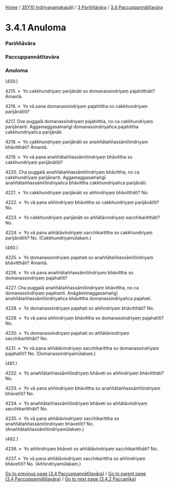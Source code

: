 
[Home](/) / [35Y10 Indriyayamakapāḷi](/tipitaka/35Y10.md) / [3 Pariññāvāra](/tipitaka/35Y10/3.md) / [3.4 Paccuppannātītavāra](/tipitaka/35Y10/3/3.4.md)

# 3.4.1 Anuloma

### Pariññāvāra

### Paccuppannātītavāra

### Anuloma

(459.)

4215\. »  Yo cakkhundriyaṃ parijānāti so domanassindriyaṃ pajahitthāti? Āmantā.

4216\. «  Yo vā pana domanassindriyaṃ pajahittha so cakkhundriyaṃ parijānātīti?

4217\. Dve puggalā domanassindriyaṃ pajahittha, no ca cakkhundriyaṃ parijānanti. Aggamaggasamaṅgī domanassindriyañca pajahittha cakkhundriyañca parijānāti.

4218\. »  Yo cakkhundriyaṃ parijānāti so anaññātaññassāmītindriyaṃ bhāvitthāti? Āmantā.

4219\. «  Yo vā pana anaññātaññassāmītindriyaṃ bhāvittha so cakkhundriyaṃ parijānātīti?

4220\. Cha puggalā anaññātaññassāmītindriyaṃ bhāvittha, no ca cakkhundriyaṃ parijānanti. Aggamaggasamaṅgī anaññātaññassāmītindriyañca bhāvittha cakkhundriyañca parijānāti.

4221\. »  Yo cakkhundriyaṃ parijānāti so aññindriyaṃ bhāvitthāti? No.

4222\. «  Yo vā pana aññindriyaṃ bhāvittha so cakkhundriyaṃ parijānātīti? No.

4223\. »  Yo cakkhundriyaṃ parijānāti so aññātāvindriyaṃ sacchikaritthāti? No.

4224\. «  Yo vā pana aññātāvindriyaṃ sacchikarittha so cakkhundriyaṃ parijānātīti? No. (Cakkhundriyamūlakaṃ.)

(460.)

4225\. »  Yo domanassindriyaṃ pajahati so anaññātaññassāmītindriyaṃ bhāvitthāti? Āmantā.

4226\. «  Yo vā pana anaññātaññassāmītindriyaṃ bhāvittha so domanassindriyaṃ pajahatīti?

4227\. Cha puggalā anaññātaññassāmītindriyaṃ bhāvittha, no ca domanassindriyaṃ pajahanti. Anāgāmimaggasamaṅgī anaññātaññassāmītindriyañca bhāvittha domanassindriyañca pajahati.

4228\. »  Yo domanassindriyaṃ pajahati so aññindriyaṃ bhāvitthāti? No.

4229\. «  Yo vā pana aññindriyaṃ bhāvittha so domanassindriyaṃ pajahatīti? No.

4230\. »  Yo domanassindriyaṃ pajahati so aññātāvindriyaṃ sacchikaritthāti? No.

4231\. «  Yo vā pana aññātāvindriyaṃ sacchikarittha so domanassindriyaṃ pajahatīti? No. (Domanassindriyamūlakaṃ.)

(461.)

4232\. »  Yo anaññātaññassāmītindriyaṃ bhāveti so aññindriyaṃ bhāvitthāti? No.

4233\. «  Yo vā pana aññindriyaṃ bhāvittha so anaññātaññassāmītindriyaṃ bhāvetīti? No.

4234\. »  Yo anaññātaññassāmītindriyaṃ bhāveti so aññātāvindriyaṃ sacchikaritthāti? No.

4235\. «  Yo vā pana aññātāvindriyaṃ sacchikarittha so anaññātaññassāmītindriyaṃ bhāvetīti? No. (Anaññātaññassāmītindriyamūlakaṃ.)

(462.)

4236\. »  Yo aññindriyaṃ bhāveti so aññātāvindriyaṃ sacchikaritthāti? No.

4237\. «  Yo vā pana aññātāvindriyaṃ sacchikarittha so aññindriyaṃ bhāvetīti? No. (Aññindriyamūlakaṃ.)

[Go to previous page (3.4 Paccuppannātītavāra)](/tipitaka/35Y10/3/3.4.md) / [Go to parent page (3.4 Paccuppannātītavāra)](/tipitaka/35Y10/3/3.4.md) / [Go to next page (3.4.2 Paccanīka)](/tipitaka/35Y10/3/3.4/3.4.2.md)


